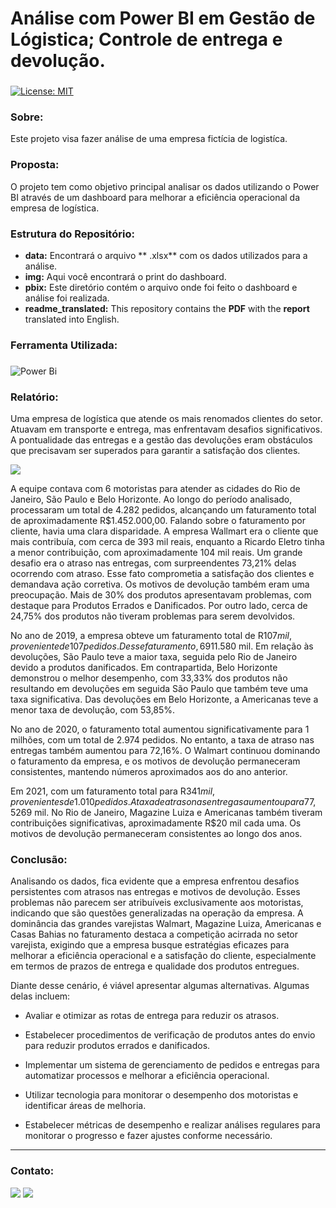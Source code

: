 # Análise com Power BI em Gestão de Lógistica; Controle de entrega e devolução.

###
[![License: MIT](https://img.shields.io/badge/License-MIT-black.svg)](https://opensource.org/licenses/MIT) 

### Sobre:

Este projeto visa fazer análise de uma empresa fictícia de logistíca.

### Proposta:

O projeto tem como objetivo principal analisar os dados utilizando o Power BI através de um dashboard para melhorar a eficiência operacional da empresa de logística.

### Estrutura do Repositório:
- <strong>data:</strong> Encontrará o arquivo ** .xlsx** com os dados utilizados para a análise.
- <strong>img:</strong> Aqui você encontrará o print do dashboard.
- <strong>pbix:</strong> Este diretório contém o arquivo onde foi feito o dashboard e  análise foi realizada.
- <strong>readme_translated:</strong> This repository contains the **PDF** with the **report** translated into English.

### Ferramenta Utilizada:
###
![Power Bi](https://img.shields.io/badge/power_bi-F2C811?style=for-the-badge&logo=powerbi&logoColor=white&color=black)

### Relatório:

Uma empresa de logística que atende os mais renomados clientes do setor. Atuavam em transporte e entrega, mas enfrentavam desafios significativos. A pontualidade das entregas e a gestão das devoluções eram obstáculos que precisavam ser superados para garantir a satisfação dos clientes.

<img src="/img/">

A equipe contava com 6 motoristas para atender as cidades do Rio de Janeiro, São Paulo e Belo Horizonte. Ao longo do período analisado, processaram um total de 4.282 pedidos, alcançando um faturamento total de aproximadamente R$1.452.000,00. 
Falando sobre o faturamento por cliente, havia uma clara disparidade. A empresa Wallmart era o cliente que mais contribuía, com cerca de 393 mil reais, enquanto a Ricardo Eletro tinha a menor contribuição, com aproximadamente 104 mil reais. 
Um grande desafio era o atraso nas entregas, com surpreendentes 73,21% delas ocorrendo com atraso. Esse fato comprometia a satisfação dos clientes e demandava ação corretiva.
 Os motivos de devolução também eram uma preocupação. Mais de 30% dos produtos apresentavam problemas, com destaque para Produtos Errados e Danificados. Por outro lado, cerca de 24,75% dos produtos não tiveram problemas para serem devolvidos.

No ano de 2019, a empresa obteve um faturamento total de R$107 mil, proveniente de 107 pedidos. Desse faturamento, 69% dos pedidos apresentaram atrasos nas entregas. O maior contribuinte para o faturamento foi o Walmart, exceto em São Paulo, onde a Magazine Luiza assumiu a liderança com R$11.580 mil. Em relação às devoluções, São Paulo teve a maior taxa, seguida pelo Rio de Janeiro devido a produtos danificados. Em contrapartida, Belo Horizonte demonstrou o melhor desempenho, com 33,33% dos produtos não resultando em devoluções em seguida São Paulo que também teve uma taxa significativa. Das devoluções em Belo Horizonte, a Americanas teve a menor taxa de devolução, com 53,85%.

No ano de 2020, o faturamento total aumentou significativamente para 1 milhões, com um total de 2.974 pedidos. No entanto, a taxa de atraso nas entregas também aumentou para 72,16%. O Walmart continuou dominando o faturamento da empresa, e os motivos de devolução permaneceram consistentes, mantendo números aproximados aos do ano anterior.

Em 2021, com um faturamento total para R$341 mil, provenientes de 1.010 pedidos. A taxa de atraso nas entregas aumentou para 77,52%. As Casas Bahia se destacaram, dominando o faturamento com R$69 mil. No Rio de Janeiro, Magazine Luiza e Americanas também tiveram contribuições significativas, aproximadamente R$20 mil cada uma. Os motivos de devolução permaneceram consistentes ao longo dos anos.

### Conclusão:

Analisando os dados, fica evidente que a empresa enfrentou desafios persistentes com atrasos nas entregas e motivos de devolução. Esses problemas não parecem ser atribuíveis exclusivamente aos motoristas, indicando que são questões generalizadas na operação da empresa. A dominância das grandes varejistas Walmart, Magazine Luiza, Americanas e Casas Bahias no faturamento destaca a competição acirrada no setor varejista, exigindo que a empresa busque estratégias eficazes para melhorar a eficiência operacional e a satisfação do cliente, especialmente em termos de prazos de entrega e qualidade dos produtos entregues.

Diante desse cenário, é viável apresentar algumas alternativas. Algumas delas incluem:

- Avaliar e otimizar as rotas de entrega para reduzir os atrasos.
  
- Estabelecer procedimentos de verificação de produtos antes do envio para reduzir produtos errados e danificados.
  
- Implementar um sistema de gerenciamento de pedidos e entregas para automatizar processos e melhorar a eficiência operacional.
  
- Utilizar tecnologia para monitorar o desempenho dos motoristas e identificar áreas de melhoria.
  
- Estabelecer métricas de desempenho e realizar análises regulares para monitorar o progresso e fazer ajustes conforme necessário.

---
### Contato:

<div>
  <a href="https://linkedin.com/in/marcospontesjunior" target="_blank"><img src="https://img.shields.io/badge/linkedin-%230077B5.svg?style=for-the-badge&logo=linkedin&logoColor=white&color=black" target="_blank"></a>  
  <a href = "mailto:marcospntsjunior@gmail.com"><img src="https://img.shields.io/badge/Gmail-D14836?style=for-the-badge&logo=gmail&logoColor=white&color=black" target="_blank"></a>
</div>
